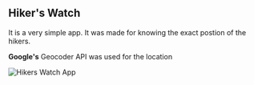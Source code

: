 ## Hiker's Watch 

It is a very simple app. It was made for knowing the exact postion of the hikers.


__Google's__ Geocoder API was used for the location

![Hikers Watch App](https://i.ibb.co/NLtXG9d/Screenshot-1556522119.png)

